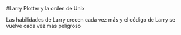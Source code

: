 #Larry Plotter y la orden de Unix

Las habilidades de Larry crecen cada vez más y el código de Larry se vuelve cada vez más peligroso
